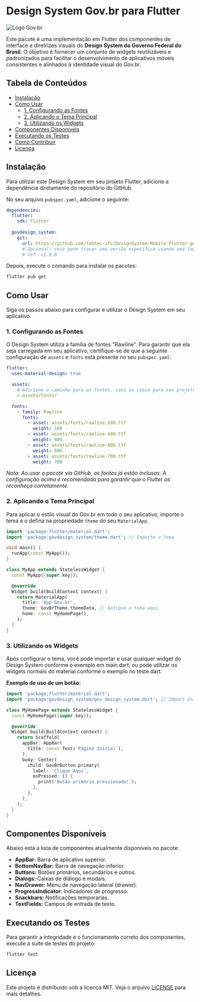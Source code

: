 # Design System Gov.br para Flutter

![Logo Gov.br](https://www.gov.br/governodigital/pt-br/estrategias-e-governanca-digital/rede-nacional-de-governo-digital/10passos/biblioteca/logo-govbr.png/@@images/image)

Este pacote é uma implementação em Flutter dos componentes de interface e diretrizes visuais do **Design System do Governo Federal do Brasil**. O objetivo é fornecer um conjunto de widgets reutilizáveis e padronizados para facilitar o desenvolvimento de aplicativos móveis consistentes e alinhados à identidade visual do Gov.br.

## Tabela de Conteúdos

- [Instalação](#instalação)
- [Como Usar](#como-usar)
  - [1. Configurando as Fontes](#1-configurando-as-fontes)
  - [2. Aplicando o Tema Principal](#2-aplicando-o-tema-principal)
  - [3. Utilizando os Widgets](#3-utilizando-os-widgets)
- [Componentes Disponíveis](#componentes-disponíveis)
- [Executando os Testes](#executando-os-testes)
- [Como Contribuir](#como-contribuir)
- [Licença](#licença)

## Instalação

Para utilizar este Design System em seu projeto Flutter, adicione a dependência diretamente do repositório do GitHub.

No seu arquivo `pubspec.yaml`, adicione o seguinte:

```yaml
dependencies:
  flutter:
    sdk: flutter
  
  govdesign_system:
    git:
      url: https://github.com/fabtec-ifc/DesignSystem-Mobile-Flutter-gov.br.git
      # Opcional: você pode travar uma versão específica usando uma tag ou commit
      # ref: v1.0.0
```

Depois, execute o comando para instalar os pacotes:

```sh
flutter pub get
```

## Como Usar

Siga os passos abaixo para configurar e utilizar o Design System em seu aplicativo.

### 1. Configurando as Fontes

O Design System utiliza a família de fontes "Rawline". Para garantir que ela seja carregada em seu aplicativo, certifique-se de que a seguinte configuração de `assets` e `fonts` está presente no seu `pubspec.yaml`:

```yaml
flutter:
  uses-material-design: true

  assets:
    # Adicione o caminho para as fontes, caso as copie para seu projeto
    - assets/fonts/

  fonts:
    - family: Rawline
      fonts:
        - asset: assets/fonts/rawline-100.ttf
          weight: 100
        - asset: assets/fonts/rawline-400.ttf
          weight: 400
        - asset: assets/fonts/rawline-600.ttf
          weight: 600
        - asset: assets/fonts/rawline-700.ttf
          weight: 700
```
*Nota: Ao usar o pacote via GitHub, as fontes já estão inclusas. A configuração acima é recomendada para garantir que o Flutter as reconheça corretamente.*

### 2. Aplicando o Tema Principal

Para aplicar o estilo visual do Gov.br em todo o seu aplicativo, importe o tema e o defina na propriedade `theme` do seu `MaterialApp`.

```dart
import 'package:flutter/material.dart';
import 'package:govdesign_system/theme.dart'; // Importe o tema

void main() {
  runApp(const MyApp());
}

class MyApp extends StatelessWidget {
  const MyApp({super.key});

  @override
  Widget build(BuildContext context) {
    return MaterialApp(
      title: 'App Gov.br',
      theme: GovBrTheme.themeData, // Aplique o tema aqui
      home: const MyHomePage(),
    );
  }
}
```

### 3. Utilizando os Widgets

Após configurar o tema, você pode importar e usar qualquer widget do Design System conforme o exemplo em main.dart, ou pode utilizar os widgets normais do material conforme o exemplo no teste.dart.

**Exemplo de uso de um botão:**

```dart
import 'package:flutter/material.dart';
import 'package:govdesign_system/gov_design_system.dart'; // Import único para todos os componentes implementados no Design System

class MyHomePage extends StatelessWidget {
  const MyHomePage({super.key});

  @override
  Widget build(BuildContext context) {
    return Scaffold(
      appBar: AppBar(
        title: const Text('Página Inicial'),
      ),
      body: Center(
        child: GovBrButton.primary(
          label: 'Clique Aqui',
          onPressed: () {
            print('Botão primário pressionado!');
          },
        ),
      ),
    );
  }
}
```

## Componentes Disponíveis

Abaixo está a lista de componentes atualmente disponíveis no pacote:

- **AppBar:** Barra de aplicativo superior.
- **BottomNavBar:** Barra de navegação inferior.
- **Buttons:** Botões primários, secundários e outros.
- **Dialogs:** Caixas de diálogo e modais.
- **NavDrawer:** Menu de navegação lateral (drawer).
- **ProgressIndicator:** Indicadores de progresso.
- **Snackbars:** Notificações temporárias.
- **TextFields:** Campos de entrada de texto.

## Executando os Testes

Para garantir a integridade e o funcionamento correto dos componentes, execute a suíte de testes do projeto:

```sh
flutter test
```

## Licença

Este projeto é distribuído sob a licença MIT. Veja o arquivo [LICENSE](LICENSE) para mais detalhes.